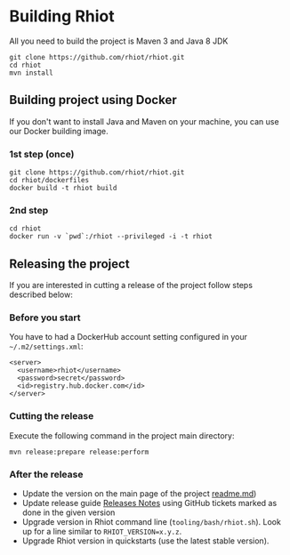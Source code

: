 # Building Rhiot

All you need to build the project is Maven 3 and Java 8 JDK

    git clone https://github.com/rhiot/rhiot.git
    cd rhiot
    mvn install

## Building project using Docker

If you don't want to install Java and Maven on your machine, you can use our Docker building image.

### 1st step (once)

    git clone https://github.com/rhiot/rhiot.git
    cd rhiot/dockerfiles
    docker build -t rhiot build


### 2nd step

    cd rhiot
    docker run -v `pwd`:/rhiot --privileged -i -t rhiot

## Releasing the project

If you are interested in cutting a release of the project follow steps described below:

### Before you start

You have to had a DockerHub account setting configured in your `~/.m2/settings.xml`:
    
    <server>
      <username>rhiot</username>
      <password>secret</password>
      <id>registry.hub.docker.com</id>
    </server>

### Cutting the release

Execute the following command in the project main directory:

    mvn release:prepare release:perform

### After the release

* Update the version on the main page of the project [readme.md](https://github.com/rhiot/rhiot/blob/master/readme.md))
* Update release guide [Releases Notes](../releases_notes/index.md) using GitHub tickets marked as done in the given version
* Upgrade version in Rhiot command line (`tooling/bash/rhiot.sh`). Look up for a line similar to `RHIOT_VERSION=x.y.z`.
* Upgrade Rhiot version in quickstarts (use the latest stable version).